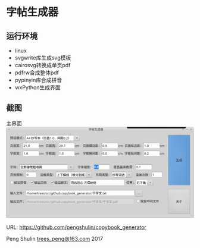 字帖生成器
==========

运行环境
--------

* linux
* svgwrite库生成svg模板
* cairosvg转换成单页pdf
* pdfrw合成整体pdf
* pypinyin库合成拼音
* wxPython生成界面


截图
----

主界面
![](snapshots/demo.png)



URL: <https://github.com/pengshulin/copybook_generator>

Peng Shulin <trees_peng@163.com> 2017

